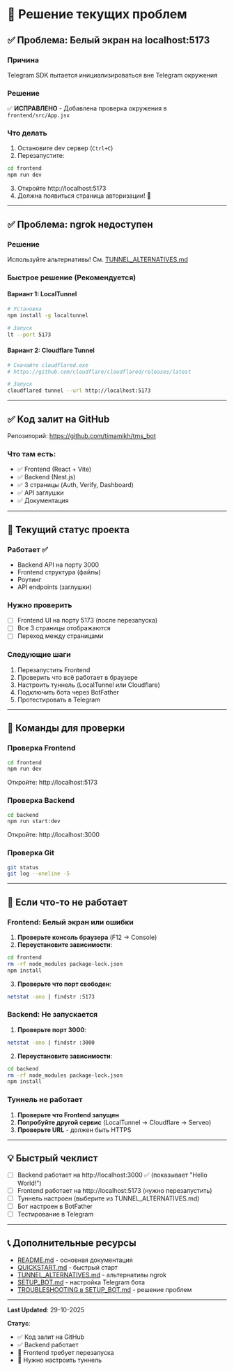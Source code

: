# 🔧 Решение текущих проблем

## ✅ Проблема: Белый экран на localhost:5173

### Причина
Telegram SDK пытается инициализироваться вне Telegram окружения

### Решение
✅ **ИСПРАВЛЕНО** - Добавлена проверка окружения в `frontend/src/App.jsx`

### Что делать
1. Остановите dev сервер (`Ctrl+C`)
2. Перезапустите:
```bash
cd frontend
npm run dev
```
3. Откройте http://localhost:5173
4. Должна появиться страница авторизации! 🎉

---

## ✅ Проблема: ngrok недоступен

### Решение
Используйте альтернативы! См. [TUNNEL_ALTERNATIVES.md](./TUNNEL_ALTERNATIVES.md)

### Быстрое решение (Рекомендуется)

#### Вариант 1: LocalTunnel
```bash
# Установка
npm install -g localtunnel

# Запуск
lt --port 5173
```

#### Вариант 2: Cloudflare Tunnel
```bash
# Скачайте cloudflared.exe
# https://github.com/cloudflare/cloudflared/releases/latest

# Запуск
cloudflared tunnel --url http://localhost:5173
```

---

## ✅ Код залит на GitHub

Репозиторий: https://github.com/timamikh/tms_bot

### Что там есть:
- ✅ Frontend (React + Vite)
- ✅ Backend (Nest.js)
- ✅ 3 страницы (Auth, Verify, Dashboard)
- ✅ API заглушки
- ✅ Документация

---

## 🚀 Текущий статус проекта

### Работает ✅
- Backend API на порту 3000
- Frontend структура (файлы)
- Роутинг
- API endpoints (заглушки)

### Нужно проверить
- [ ] Frontend UI на порту 5173 (после перезапуска)
- [ ] Все 3 страницы отображаются
- [ ] Переход между страницами

### Следующие шаги
1. Перезапустить Frontend
2. Проверить что всё работает в браузере
3. Настроить туннель (LocalTunnel или Cloudflare)
4. Подключить бота через BotFather
5. Протестировать в Telegram

---

## 📝 Команды для проверки

### Проверка Frontend
```bash
cd frontend
npm run dev
```
Откройте: http://localhost:5173

### Проверка Backend
```bash
cd backend
npm run start:dev
```
Откройте: http://localhost:3000

### Проверка Git
```bash
git status
git log --oneline -5
```

---

## 🐛 Если что-то не работает

### Frontend: Белый экран или ошибки

1. **Проверьте консоль браузера** (F12 → Console)
2. **Переустановите зависимости**:
```bash
cd frontend
rm -rf node_modules package-lock.json
npm install
```

3. **Проверьте что порт свободен**:
```bash
netstat -ano | findstr :5173
```

### Backend: Не запускается

1. **Проверьте порт 3000**:
```bash
netstat -ano | findstr :3000
```

2. **Переустановите зависимости**:
```bash
cd backend
rm -rf node_modules package-lock.json
npm install
```

### Туннель не работает

1. **Проверьте что Frontend запущен**
2. **Попробуйте другой сервис** (LocalTunnel → Cloudflare → Serveo)
3. **Проверьте URL** - должен быть HTTPS

---

## 💡 Быстрый чеклист

- [ ] Backend работает на http://localhost:3000 ✅ (показывает "Hello World!")
- [ ] Frontend работает на http://localhost:5173 (нужно перезапустить)
- [ ] Туннель настроен (выберите из TUNNEL_ALTERNATIVES.md)
- [ ] Бот настроен в BotFather
- [ ] Тестирование в Telegram

---

## 📞 Дополнительные ресурсы

- [README.md](./README.md) - основная документация
- [QUICKSTART.md](./QUICKSTART.md) - быстрый старт
- [TUNNEL_ALTERNATIVES.md](./TUNNEL_ALTERNATIVES.md) - альтернативы ngrok
- [SETUP_BOT.md](./SETUP_BOT.md) - настройка Telegram бота
- [TROUBLESHOOTING в SETUP_BOT.md](./SETUP_BOT.md#troubleshooting) - решение проблем

---

**Last Updated**: 29-10-2025

**Статус**: 
- ✅ Код залит на GitHub
- ✅ Backend работает
- 🔄 Frontend требует перезапуска
- 📝 Нужно настроить туннель

